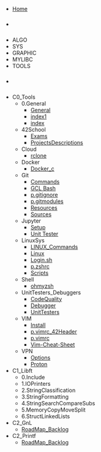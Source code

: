 - [Home](README.md)
- #####
- ALGO
- SYS
- GRAPHIC
- MYLIBC
- TOOLS
- #####
- C0_Tools
  - 0.General
    - [General](doc/C0_Tools/0.General/General.md)
    - [index1](doc/C0_Tools/0.General/index1.md)
    - [index](doc/C0_Tools/0.General/index.md)
  - 42School
    - [Exams](doc/C0_Tools/42School/Exams.md)
    - [ProjectsDescriptions](doc/C0_Tools/42School/ProjectsDescriptions.md)
  - Cloud
    - [rclone](doc/C0_Tools/Cloud/rclone.md)
  - Docker
    - [Docker_c](doc/C0_Tools/Docker/Docker_c.md)
  - Git
    - [Commands](doc/C0_Tools/Git/Commands.md)
    - [GCL Bash](doc/C0_Tools/Git/GCL%20Bash.md)
    - [p.gitignore](doc/C0_Tools/Git/p.gitignore.md)
    - [p.gitmodules](doc/C0_Tools/Git/p.gitmodules.md)
    - [Resources](doc/C0_Tools/Git/Resources.md)
    - [Sources](doc/C0_Tools/Git/Sources.md)
  - Jupyter
    - [Setup](doc/C0_Tools/Jupyter/Setup.md)
    - [Unit Tester](doc/C0_Tools/Jupyter/Unit%20Tester.md)
  - LinuxSys
    - [LINUX_Commands](doc/C0_Tools/LinuxSys/LINUX_Commands.md)
    - [Linux](doc/C0_Tools/LinuxSys/Linux.md)
    - [Login.sh](doc/C0_Tools/LinuxSys/Login.sh.md)
    - [p.zshrc](doc/C0_Tools/LinuxSys/p.zshrc.md)
    - [Scripts](doc/C0_Tools/LinuxSys/Scripts.md)
  - Shell
    - [ohmyzsh](doc/C0_Tools/Shell/ohmyzsh.md)
  - UnitTesters_Debuggers
    - [CodeQuality](doc/C0_Tools/UnitTesters_Debuggers/CodeQuality.md)
    - [Debugger](doc/C0_Tools/UnitTesters_Debuggers/Debugger.md)
    - [UnitTesters](doc/C0_Tools/UnitTesters_Debuggers/UnitTesters.md)
  - VIM
    - [Install](doc/C0_Tools/VIM/Install.md)
    - [p.vimrc_42Header](doc/C0_Tools/VIM/p.vimrc_42Header.md)
    - [p.vimrc](doc/C0_Tools/VIM/p.vimrc.md)
    - [Vim-Cheat-Sheet](doc/C0_Tools/VIM/Vim-Cheat-Sheet.md)
  - VPN
    - [Options](doc/C0_Tools/VPN/Options.md)
    - [Proton](doc/C0_Tools/VPN/Proton.md)
- C1_Libft
  - 0.Include
  - 1.IOPrinters
  - 2.StringClassification
  - 3.StringFormatting
  - 4.StringSearchCompareSubs
  - 5.MemoryCopyMoveSplit
  - 6.StructLinkedLists
- C2_GnL
  - [RoadMap_Backlog](doc/C2_GnL/RoadMap_Backlog.md)
- C2_Printf
  - [RoadMap_Backlog](doc/C2_Printf/RoadMap_Backlog.md)